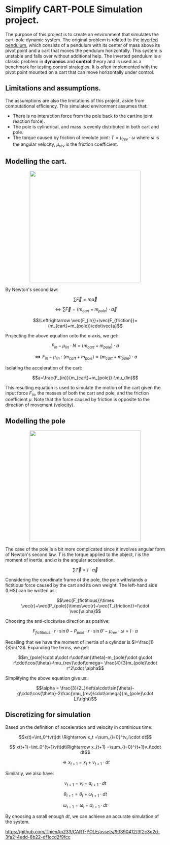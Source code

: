 # Simplify CART-POLE Simulation project.

The purpose of this project is to create an environment that simulates the cart-pole dynamic system. The original problem is related to the [inverted pendulum](https://en.wikipedia.org/wiki/Inverted_pendulum), which consists of a pendulum with its center of mass above its pivot point and a cart that moves the pendulum horizontally. This system is unstable and falls over without additional help. The inverted pendulum is a classic problem in **dynamics** and **control** theory and is used as a benchmark for testing control strategies. It is often implemented with the pivot point mounted on a cart that can move horizontally under control.

## Limitations and assumptions.

The assumptions are also the limitations of this project, aside from computational efficiency. This simulated environment assumes that:
* There is no interaction force from the pole back to the cart(no joint reaction force).
* The pole is cylindrical, and mass is evenly distributed in both cart and pole.
* The torque caused by friction of revolute joint: $T=\mu_{rev}\cdot \omega$ where $\omega$ is the angular velocity, $\mu_{rev}$ is the friction coefficient.

## Modelling the cart.

<div align="center"><image src=CART.png height=350></div>

By Newton's second law:

$$\sum\vec{F}=m\vec{a}$$

$$\Leftrightarrow\sum\vec{F}=(m_{cart}+m_{pole})\cdot\vec{a}$$

$$\Leftrightarrow \vec{F_{in}}+\vec{F_{friction}}=(m_{cart}+m_{pole})\cdot\vec{a}$$

Projecting the above equation onto the x-axis, we get:

$$F_{in}-\mu_{lin}\cdot N=(m_{cart}+m_{pole})\cdot a$$

$$\Leftrightarrow F_{in}-\mu_{lin}\cdot (m_{cart}+m_{pole})=(m_{cart}+m_{pole})\cdot a$$

Isolating the acceleration of the cart:

$$a=\frac{F_{in}}{m_{cart}+m_{pole}}-\mu_{lin}$$

This resulting equation is used to simulate the motion of the cart given the input force $F_{in}$, the masses of both the cart and pole, and the friction coefficient $\mu$. Note that the force caused by friction is opposite to the direction of movement (velocity).

## Modelling the pole
<div align="center"><image src=POLE.png width=350></div>

The case of the pole is a bit more complicated since it involves angular form of Newton's second law. $T$ is the torque applied to the object, $I$ is the moment of inertia, and $\alpha$ is the angular acceleration.

$$ \sum \vec{T}=I\cdot \vec{\alpha}$$

Considering the coordinate frame of the pole, the pole withstands a fictitious force caused by the cart and its own weight. The  left-hand side (LHS) can be written as:

$$\vec{F_{fictitious}}\times \vec{r}+\vec{P_{pole}}\times\vec{r}+\vec{T_{friction}}=I\cdot \vec{\alpha}$$

Choosing the anti-clockwise direction as positive:

$$F_{fictitious}\cdot r\cdot\sin{\theta}-P_{pole}\cdot r\cdot\sin{\theta'}-\mu_{rev}\cdot\omega=I\cdot \alpha$$

Recalling that we have the moment of inertia of a cylinder is $I=\frac{1}{3}mL^2$. Expanding the terms, we get:

$$m_{pole}\cdot a\cdot r\cdot\sin{\theta}-m_{pole}\cdot g\cdot r\cdot\cos{\theta}-\mu_{rev}\cdot\omega= \frac{4}{3}m_{pole}\cdot r^2\cdot \alpha$$

Simplifying the above equation give us:

$$\alpha = \frac{3}{2L}\left(a\cdot\sin{\theta}-g\cdot\cos{\theta}-2\frac{\mu_{rev}\cdot\omega}{m_{pole}\cdot L}\right)$$

## Discretizing for simulation
Based on the definition of acceleration and velocity in continious time:

$$x(t)=\int_0^tv(t)dt \Rightarrow x_t =\sum_{i=0}^tv_i\cdot dt$$

$$ x(t+1)=\int_0^{t+1}v(t)dt\Rightarrow x_{t+1} =\sum_{i=0}^{t+1}v_i\cdot dt$$

$$\Rightarrow x_{t+1}=x_t+v_{t+1}\cdot dt$$

Similarly, we also have:

$$v_{t+1}=v_t+a_{t+1}\cdot dt$$

$$\theta_{t+1}=\theta_t+\omega_{t+1}\cdot dt$$

$$\omega_{t+1}=\omega_t+\alpha_{t+1}\cdot dt$$

By choosing a small enough $dt$, we can achieve an accurate simulation of the system.


https://github.com/ThienAn233/CART-POLE/assets/90390412/3f2c3d2d-3fa2-4edd-8b22-df1ccd2f9fcc


